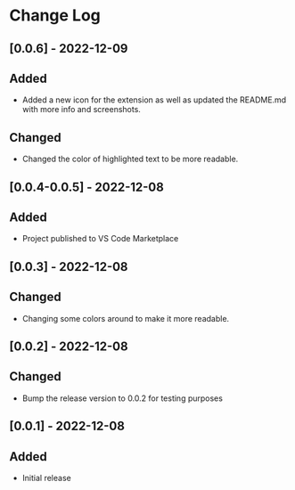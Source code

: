 # Change Log

## [0.0.6] - 2022-12-09

## Added

- Added a new icon for the extension as well as updated the README.md with more info and screenshots.

## Changed

- Changed the color of highlighted text to be more readable.

## [0.0.4-0.0.5] - 2022-12-08

## Added

- Project published to VS Code Marketplace

## [0.0.3] - 2022-12-08

## Changed

- Changing some colors around to make it more readable.

## [0.0.2] - 2022-12-08

## Changed

- Bump the release version to 0.0.2 for testing purposes

## [0.0.1] - 2022-12-08

## Added

- Initial release
